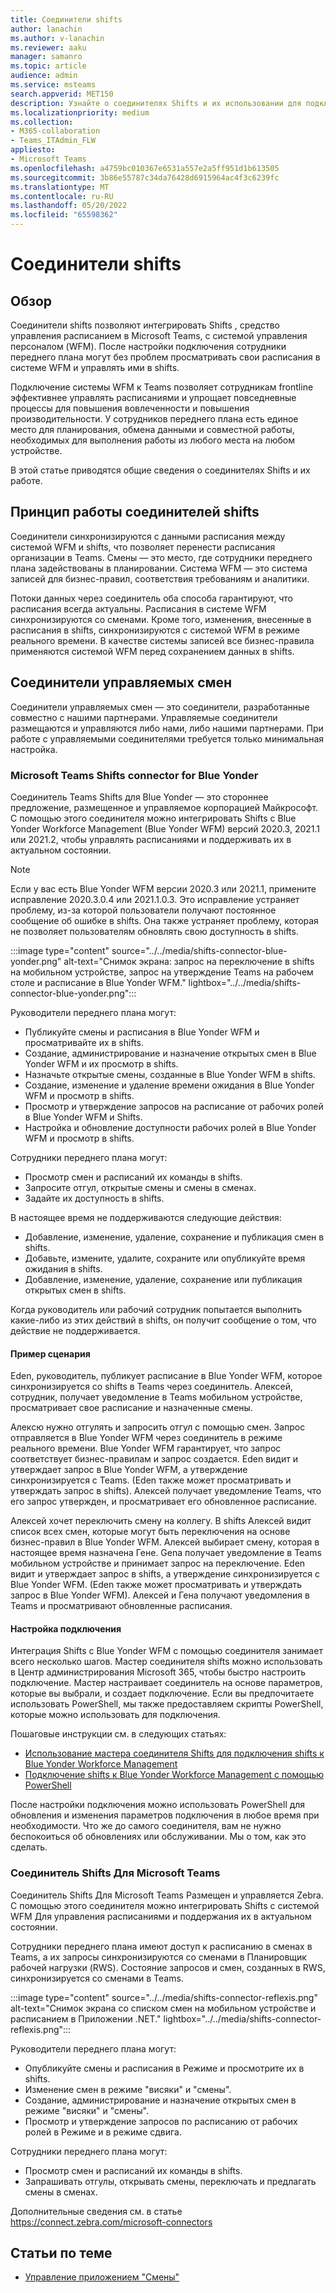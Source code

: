 ```yaml
---
title: Соединители shifts
author: lanachin
ms.author: v-lanachin
ms.reviewer: aaku
manager: samanro
ms.topic: article
audience: admin
ms.service: msteams
search.appverid: MET150
description: Узнайте о соединителях Shifts и их использовании для подключения shifts к системе управления персоналом.
ms.localizationpriority: medium
ms.collection:
- M365-collaboration
- Teams_ITAdmin_FLW
appliesto:
- Microsoft Teams
ms.openlocfilehash: a4759bc010367e6531a557e2a5ff951d1b613505
ms.sourcegitcommit: 3b86e55787c34da76428d6915964ac4f3c6239fc
ms.translationtype: MT
ms.contentlocale: ru-RU
ms.lasthandoff: 05/20/2022
ms.locfileid: "65598362"
---
```

# <a name="shifts-connectors"></a>Соединители shifts

## <a name="overview"></a>Обзор

Соединители shifts позволяют интегрировать Shifts , средство управления расписанием в Microsoft Teams, с системой управления персоналом (WFM). После настройки подключения сотрудники переднего плана могут без проблем просматривать свои расписания в системе WFM и управлять ими в shifts.

Подключение системы WFM к Teams позволяет сотрудникам frontline эффективнее управлять расписаниями и упрощает повседневные процессы для повышения вовлеченности и повышения производительности. У сотрудников переднего плана есть единое место для планирования, обмена данными и совместной работы, необходимых для выполнения работы из любого места на любом устройстве.

В этой статье приводятся общие сведения о соединителях Shifts и их работе.

## <a name="how-shifts-connectors-work"></a>Принцип работы соединителей shifts

Соединители синхронизируются с данными расписания между системой WFM и shifts, что позволяет перенести расписания организации в Teams. Смены — это место, где сотрудники переднего плана задействованы в планировании. Система WFM — это система записей для бизнес-правил, соответствия требованиям и аналитики.

Потоки данных через соединитель оба способа гарантируют, что расписания всегда актуальны. Расписания в системе WFM синхронизируются со сменами. Кроме того, изменения, внесенные в расписания в shifts, синхронизируются с системой WFM в режиме реального времени. В качестве системы записей все бизнес-правила применяются системой WFM перед сохранением данных в shifts.

## <a name="managed-shifts-connectors"></a>Соединители управляемых смен

Соединители управляемых смен — это соединители, разработанные совместно с нашими партнерами. Управляемые соединители размещаются и управляются либо нами, либо нашими партнерами. При работе с управляемыми соединителями требуется только минимальная настройка.

### <a name="microsoft-teams-shifts-connector-for-blue-yonder"></a>Microsoft Teams Shifts connector for Blue Yonder
<a name="blue_yonder"> </a>

Соединитель Teams Shifts для Blue Yonder — это стороннее предложение, размещенное и управляемое корпорацией Майкрософт. С помощью этого соединителя можно интегрировать Shifts с Blue Yonder Workforce Management (Blue Yonder WFM) версий 2020.3, 2021.1 или 2021.2, чтобы управлять расписаниями и поддерживать их в актуальном состоянии.  

> [!NOTE]
> Если у вас есть Blue Yonder WFM версии 2020.3 или 2021.1, примените исправление 2020.3.0.4 или 2021.1.0.3. Это исправление устраняет проблему, из-за которой пользователи получают постоянное сообщение об ошибке в shifts. Она также устраняет проблему, которая не позволяет пользователям обновлять свою доступность в shifts.

:::image type="content" source="../../media/shifts-connector-blue-yonder.png" alt-text="Снимок экрана: запрос на переключение в shifts на мобильном устройстве, запрос на утверждение Teams на рабочем столе и расписание в Blue Yonder WFM." lightbox="../../media/shifts-connector-blue-yonder.png":::

Руководители переднего плана могут:

- Публикуйте смены и расписания в Blue Yonder WFM и просматривайте их в shifts.
- Создание, администрирование и назначение открытых смен в Blue Yonder WFM и их просмотр в shifts.
- Назначьте открытые смены, созданные в Blue Yonder WFM в shifts.
- Создание, изменение и удаление времени ожидания в Blue Yonder WFM и просмотр в shifts.
- Просмотр и утверждение запросов на расписание от рабочих ролей в Blue Yonder WFM и Shifts.
- Настройка и обновление доступности рабочих ролей в Blue Yonder WFM и просмотр в shifts.

Сотрудники переднего плана могут:

- Просмотр смен и расписаний их команды в shifts.
- Запросите отгул, открытые смены и смены в сменах.
- Задайте их доступность в shifts.

В настоящее время не поддерживаются следующие действия:

- Добавление, изменение, удаление, сохранение и публикация смен в shifts.
- Добавьте, измените, удалите, сохраните или опубликуйте время ожидания в shifts.
- Добавление, изменение, удаление, сохранение или публикация открытых смен в shifts.

Когда руководитель или рабочий сотрудник попытается выполнить какие-либо из этих действий в shifts, он получит сообщение о том, что действие не поддерживается.

#### <a name="example-scenario"></a>Пример сценария

Eden, руководитель, публикует расписание в Blue Yonder WFM, которое синхронизируется со shifts в Teams через соединитель. Алексей, сотрудник, получает уведомление в Teams мобильном устройстве, просматривает свое расписание и назначенные смены.

Алексю нужно отгулять и запросить отгул с помощью смен. Запрос отправляется в Blue Yonder WFM через соединитель в режиме реального времени. Blue Yonder WFM гарантирует, что запрос соответствует бизнес-правилам и запрос создается. Eden видит и утверждает запрос в Blue Yonder WFM, а утверждение синхронизируется с Teams. (Eden также может просматривать и утверждать запрос в shifts). Алексей получает уведомление Teams, что его запрос утвержден, и просматривает его обновленное расписание.

Алексей хочет переключить смену на коллегу. В shifts Алексей видит список всех смен, которые могут быть переключения на основе бизнес-правил в Blue Yonder WFM. Алексей выбирает смену, которая в настоящее время назначена Гене. Gena получает уведомление в Teams мобильном устройстве и принимает запрос на переключение. Eden видит и утверждает запрос в shifts, а утверждение синхронизируется с Blue Yonder WFM. (Eden также может просматривать и утверждать запрос в Blue Yonder WFM). Алексей и Гена получают уведомления в Teams и просматривают обновленные расписания.

#### <a name="set-up-a-connection"></a>Настройка подключения

Интеграция Shifts с Blue Yonder WFM с помощью соединителя занимает всего несколько шагов. Мастер соединителя shifts можно использовать в Центр администрирования Microsoft 365, чтобы быстро настроить подключение. Мастер настраивает соединитель на основе параметров, которые вы выбрали, и создает подключение. Если вы предпочитаете использовать PowerShell, мы также предоставляем скрипты PowerShell, которые можно использовать для подключения.

Пошаговые инструкции см. в следующих статьях:

- [Использование мастера соединителя Shifts для подключения shifts к Blue Yonder Workforce Management](shifts-connector-wizard.md)
- [Подключение shifts к Blue Yonder Workforce Management с помощью PowerShell](shifts-connector-blue-yonder-powershell-setup.md)

После настройки подключения можно использовать PowerShell для обновления и изменения параметров подключения в любое время при необходимости. Что же до самого соединителя, вам не нужно беспокоиться об обновлениях или обслуживании. Мы о том, как это сделать.

### <a name="reflexis-shifts-connector-for-microsoft-teams"></a>Соединитель Shifts Для Microsoft Teams

Соединитель Shifts Для Microsoft Teams Размещен и управляется Zebra. С помощью этого соединителя можно интегрировать Shifts с системой WFM Для управления расписаниями и поддержания их в актуальном состоянии.

Сотрудники переднего плана имеют доступ к расписанию в сменах в Teams, а их запросы синхронизируются со сменами в Планировщик рабочей нагрузки (RWS). Состояние запросов и смен, созданных в RWS, синхронизируется со сменами в Teams.

:::image type="content" source="../../media/shifts-connector-reflexis.png" alt-text="Снимок экрана со списком смен на мобильном устройстве и расписанием в Приложении .NET." lightbox="../../media/shifts-connector-reflexis.png":::

Руководители переднего плана могут:

- Опубликуйте смены и расписания в Режиме и просмотрите их в shifts.
- Изменение смен в режиме "висяки" и "смены".
- Создание, администрирование и назначение открытых смен в режиме "висяки" и "смены".
- Просмотр и утверждение запросов по расписанию от рабочих ролей в Режиме и в режиме сдвига.

Сотрудники переднего плана могут:

- Просмотр смен и расписаний их команды в shifts.
- Запрашивать отгулы, открывать смены, переключать и предлагать смены в сменах.

Дополнительные сведения см. в статье https://connect.zebra.com/microsoft-connectors

## <a name="related-articles"></a>Статьи по теме

- [Управление приложением "Смены"](manage-the-shifts-app-for-your-organization-in-teams.md)
